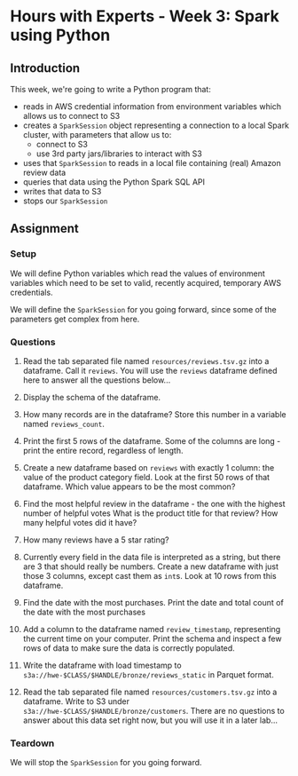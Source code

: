 # Hours with Experts - Week 3: Spark using Python

## Introduction

This week, we're going to write a Python program that:

   * reads in AWS credential information from environment variables which allows us to connect to S3
   * creates a `SparkSession` object representing a connection to a local Spark cluster, with parameters that allow us to:
      * connect to S3
      * use 3rd party jars/libraries to interact with S3
   * uses that `SparkSession` to reads in a local file containing (real) Amazon review data
   * queries that data using the Python Spark SQL API
   * writes that data to S3
   * stops our `SparkSession`

## Assignment

### Setup

We will define Python variables which read the values of environment variables which need to be set to valid, recently acquired, temporary AWS credentials.

We will define the `SparkSession` for you going forward, since some of the parameters get complex from here.

### Questions

1. Read the tab separated file named `resources/reviews.tsv.gz` into a dataframe. Call it `reviews`. You will use the `reviews` dataframe defined here to answer all the questions below...

2. Display the schema of the dataframe.

3. How many records are in the dataframe? Store this number in a variable named `reviews_count`.

4. Print the first 5 rows of the dataframe. Some of the columns are long - print the entire record, regardless of length.

5. Create a new dataframe based on `reviews` with exactly 1 column: the value of the product category field. Look at the first 50 rows of that dataframe. Which value appears to be the most common?

6. Find the most helpful review in the dataframe - the one with the highest number of helpful votes What is the product title for that review? How many helpful votes did it have?

7. How many reviews have a 5 star rating?

8. Currently every field in the data file is interpreted as a string, but there are 3 that should really be numbers. Create a new dataframe with just those 3 columns, except cast them as `int`s. Look at 10 rows from this dataframe.

9. Find the date with the most purchases. Print the date and total count of the date with the most purchases

10. Add a column to the dataframe named `review_timestamp`, representing the current time on your computer. Print the schema and inspect a few rows of data to make sure the data is correctly populated.

11. Write the dataframe with load timestamp to `s3a://hwe-$CLASS/$HANDLE/bronze/reviews_static` in Parquet format.

12. Read the tab separated file named `resources/customers.tsv.gz` into a dataframe. Write to S3 under `s3a://hwe-$CLASS/$HANDLE/bronze/customers`. There are no questions to answer about this data set right now, but you will use it in a later lab...

### Teardown
We will stop the `SparkSession` for you going forward.
